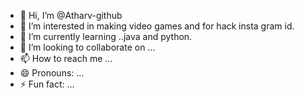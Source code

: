- 👋 Hi, I’m @Atharv-github
- 👀 I’m interested in making video games and for hack insta gram id.
- 🌱 I’m currently learning ..java and python.
- 💞️ I’m looking to collaborate on ...
- 📫 How to reach me ...
- 😄 Pronouns: ...
- ⚡ Fun fact: ...

<!---
Atharv-github/Atharv-github is a ✨ special ✨ repository because its `README.md` (this file) appears on your GitHub profile.
You can click the Preview link to take a look at your changes.
--->
